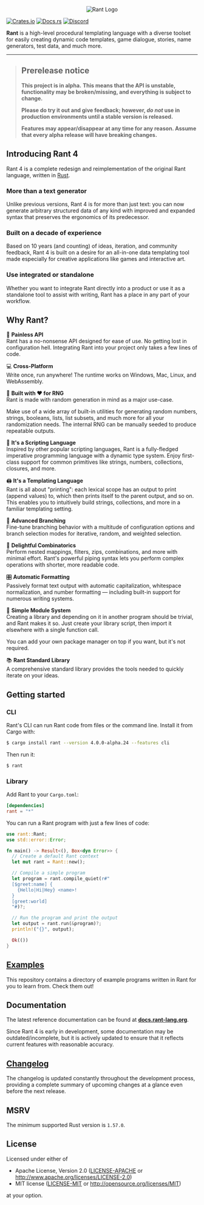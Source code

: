 <p align="center">
<img src="https://i.imgur.com/s9jMDhI.png" alt="Rant Logo" ></img>
</p>

[![Crates.io](https://img.shields.io/crates/v/rant)](https://crates.io/crates/rant)
[![Docs.rs](https://docs.rs/rant/badge.svg)](https://docs.rs/rant)
[![Discord](https://img.shields.io/discord/332251452334669834?color=6C8BD5&label=discord&logo=discord&logoColor=%23fff)](https://discord.gg/U8Bj6gSshJ)



**Rant** is a high-level procedural templating language with a diverse toolset for easily creating dynamic code templates, game dialogue, stories, name generators, test data, and much more.

***

> ## **Prerelease notice**
>
> **This project is in alpha.**
> **This means that the API is unstable, functionality may be broken/missing, and everything is subject to change.**
>
> **Please do try it out and give feedback; however, _do not_ use in production environments until a stable version is released.**
>
> **Features may appear/disappear at any time for any reason. Assume that every alpha release will have breaking changes.**


## Introducing Rant 4

Rant 4 is a complete redesign and reimplementation of the original Rant language, written in [Rust](https://rust-lang.org).

### More than a text generator

Unlike previous versions, Rant 4 is for more than just text: 
you can now generate arbitrary structured data of any kind with improved and expanded syntax that preserves the ergonomics of its predecessor.

### Built on a decade of experience

Based on 10 years (and counting) of ideas, iteration, and community feedback, Rant 4 is built on a desire for an all-in-one data templating tool made especially for creative applications like games and interactive art.

### Use integrated or standalone

Whether you want to integrate Rant directly into a product or use it as a standalone tool to assist with writing, Rant has a place in any part of your workflow.

## Why Rant?

🧰 **Painless API** <br/> 
Rant has a no-nonsense API designed for ease of use.
No getting lost in configuration hell. Integrating Rant into your project only takes a few lines of code.

💻 **Cross-Platform** <br/> 
Write once, run anywhere! The runtime works on Windows, Mac, Linux, and WebAssembly.

🎲 **Built with ♥ for RNG** <br/>
Rant is made with random generation in mind as a major use-case. 

Make use of a wide array of built-in utilities for generating random numbers, strings, booleans, lists, list subsets, and much more for all your randomization needs. 
The internal RNG can be manually seeded to produce repeatable outputs.

🎨 **It's a Scripting Language** <br/> 
Inspired by other popular scripting languages, Rant is a fully-fledged imperative programming language with a dynamic type system. 
Enjoy first-class support for common primitives like strings, numbers, collections, closures, and more.

🖨 **It's a Templating Language** <br/> 
Rant is all about "printing": each lexical scope has an output to print (append values) to, which then prints itself to the parent output, and so on. 
This enables you to intuitively build strings, collections, and more in a familiar templating setting.

🔱 **Advanced Branching** <br/> 
Fine-tune branching behavior with a multitude of configuration options and branch selection modes for iterative, random, and weighted selection.

🧬 **Delightful Combinatorics** <br/>
Perform nested mappings, filters, zips, combinations, and more with minimal effort.
Rant's powerful piping syntax lets you perform complex operations with shorter, more readable code.

🎛 **Automatic Formatting** <br/>
Passively format text output with automatic capitalization, whitespace normalization, and number formatting &mdash; including built-in support for numerous writing systems.

🧩 **Simple Module System** <br/> 
Creating a library and depending on it in another program should be trivial, and Rant makes it so.
Just create your library script, then import it elsewhere with a single function call.

You can add your own package manager on top if you want, but it's not required.

📚 **Rant Standard Library** <br/> 
A comprehensive standard library provides the tools needed to quickly iterate on your ideas.

## Getting started

### CLI

Rant's CLI can run Rant code from files or the command line.
Install it from Cargo with:

```sh
$ cargo install rant --version 4.0.0-alpha.24 --features cli
```

Then run it:

```sh
$ rant
```

### Library

Add Rant to your `Cargo.toml`:

```toml
[dependencies]
rant = "*"
```

You can run a Rant program with just a few lines of code:

```rust
use rant::Rant;
use std::error::Error;

fn main() -> Result<(), Box<dyn Error>> {
  // Create a default Rant context
  let mut rant = Rant::new();

  // Compile a simple program
  let program = rant.compile_quiet(r#"
  [$greet:name] {
    {Hello|Hi|Hey} <name>!
  }
  [greet:world]
  "#)?;

  // Run the program and print the output
  let output = rant.run(&program)?;
  println!("{}", output);

  Ok(())
}
```

## [Examples](./examples/rant/)

This repository contains a directory of example programs written in Rant for you to learn from. Check them out!

## Documentation

The latest reference documentation can be found at **[docs.rant-lang.org](https://docs.rant-lang.org)**.

Since Rant 4 is early in development, some documentation may be outdated/incomplete, but it is actively updated to ensure that it reflects current features with reasonable accuracy.

## [Changelog](https://github.com/rant-lang/rant/blob/master/CHANGELOG.md)

The changelog is updated constantly throughout the development process, providing a complete summary of upcoming changes at a glance even before the next release.

## MSRV

The minimum supported Rust version is `1.57.0`.

## License

Licensed under either of

* Apache License, Version 2.0
   ([LICENSE-APACHE](LICENSE-APACHE) or <http://www.apache.org/licenses/LICENSE-2.0>)
* MIT license
   ([LICENSE-MIT](LICENSE-MIT) or <http://opensource.org/licenses/MIT>)

at your option.